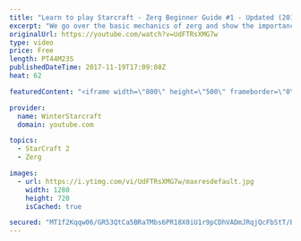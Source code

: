 ```yaml
---
title: "Learn to play Starcraft - Zerg Beginner Guide #1 - Updated (2017)"
excerpt: "We go over the basic mechanics of zerg and show the importance of understanding at least some of what your opponent is doing.  This guide is meant for players with an understanding of the objectives of starcraft but without any strong direction or gameplan, especially for each specific race! -- Watch"
originalUrl: https://youtube.com/watch?v=UdFTRsXMG7w
type: video
price: Free
length: PT44M23S
publishedDateTime: 2017-11-19T17:09:08Z
heat: 62

featuredContent: "<iframe width=\"800\" height=\"500\" frameborder=\"0\" src=\"https://www.youtube.com/embed/UdFTRsXMG7w\" allow=\"accelerometer; autoplay; encrypted-media; gyroscope; picture-in-picture\" allowfullscreen></iframe>"

provider:
  name: WinterStarcraft
  domain: youtube.com

topics:
  - StarCraft 2
  - Zerg

images:
  - url: https://i.ytimg.com/vi/UdFTRsXMG7w/maxresdefault.jpg
    width: 1280
    height: 720
    isCached: true

secured: "MT1f2Kqqw06/GR53QtCa5BRaTMbs6PR18X0iU1r9pCDhVADmJRqjQcFbStT/EvvBWLMphljor9zPdfntK0is9EmWE2tKx5IcS2g3EXjxhDVN/efcEAduhtBHOtY3Y69QYKYHhienuJQxvUb5f0UoiHdYB7syqFbxPmjSICgHJ3iF+AC6Gj9PR7U8ogIKFfWF7FcEtuFICXIujXhh58hSaq6eD/+M83Q2yq4qtOfQPAoa2R7p73CEr3XcUTJ+2UN/AktkhqjUYJOl7Zig4oeIQ4YmIw/gLnBZBOkVn9o/jmvVsylwQttT8ijl7/HLJOsUQqIPjb4JEVV8kp4mjYHD68jHJE5LyQnFdONp6WojpwSkaN+Sakb/kxQRApVElf2ceexj08DEowgDx6vCWQzywAS0f0AOyBJmUhY+gV3NuNSQNKpd0MtVWsDk0fossCGY;zhck+xEl8Jj3snL+OjmrHg=="
---
```


